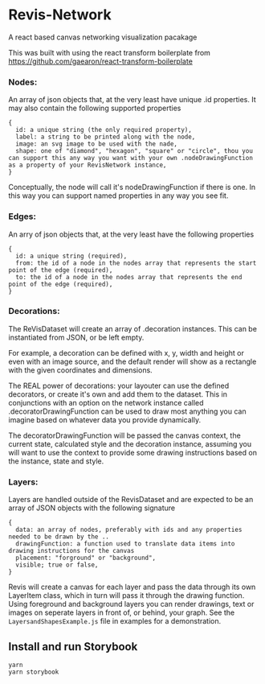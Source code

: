 # Revis-Network
A react based canvas networking visualization pacakage

This was built with using the react transform boilerplate from
https://github.com/gaearon/react-transform-boilerplate

### Nodes: 
An array of json objects that, at the very least have unique .id properties. It may also contain the following supported properties
```
{
  id: a unique string (the only required property),
  label: a string to be printed along with the node,
  image: an svg image to be used with the nade,
  shape: one of "diamond", "hexagon", "square" or "circle", thou you can support this any way you want with your own .nodeDrawingFunction as a property of your RevisNetwork instance,
}
```

Conceptually, the node will call it's nodeDrawingFunction if there is one.  In this way you can support named properties in any way you see fit.

### Edges: 
An arry of json objects that, at the very least have the following properties
```
{ 
  id: a unique string (required),
  from: the id of a node in the nodes array that represents the start point of the edge (required),
  to: the id of a node in the nodes array that represents the end point of the edge (required),
}
```

### Decorations:
The ReVisDataset will create an array of .decoration instances.  This can be instantiated from JSON, or be left empty.

For example, a decoration can be defined with x, y, width and height or even with an image source, and the default render will show as 
a rectangle with the given coordinates and dimensions. 

The REAL power of decorations: your layouter can use the defined decorators, or create it's own and add them to the dataset.  This 
in conjunctions with an option on the network instance called .decoratorDrawingFunction can be used to draw most anything you can 
imagine based on whatever data you provide dynamically.

The decoratorDrawingFunction will be passed the canvas context, the current state, calculated style and the decoration instance, assuming 
you will want to use the context to provide some drawing instructions based on the instance, state and style.


### Layers:
Layers are handled outside of the RevisDataset and are expected to be an array of JSON objects with the following signature

```
{
  data: an array of nodes, preferably with ids and any properties needed to be drawn by the ..
  drawingFunction: a function used to translate data items into drawing instructions for the canvas  
  placement: "forground" or "background",
  visible; true or false,
}
```

Revis will create a canvas for each layer and pass the data through its own LayerItem class, which in turn will pass it through the drawing function.  Using foreground and background layers you can render drawings, text or images on seperate layers in front of, or behind, your graph.  See the `LayersandShapesExample.js` file in examples for a demonstration.

## Install and run Storybook

```
yarn
yarn storybook
```
